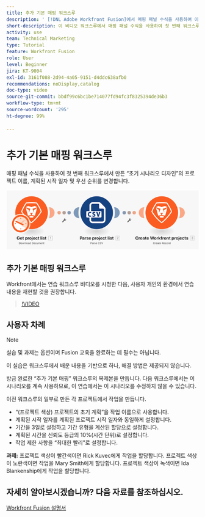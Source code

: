 ```yaml
---
title: 추가 기본 매핑 워크스루
description: ' [!DNL Adobe Workfront Fusion]에서 매핑 패널 수식을 사용하여 이전에 만든 시나리오에서 일부 프로젝트 필드를 변경합니다.'
short-description: 이 비디오 워크스루에서 매핑 패널 수식을 사용하여 첫 번째 워크스루에서 만든 “초기 시나리오 디자인”의 프로젝트 이름, 계획된 시작 일자 및 우선순위를 변경할 수 있습니다.
activity: use
team: Technical Marketing
type: Tutorial
feature: Workfront Fusion
role: User
level: Beginner
jira: KT-9004
exl-id: 3161f088-2d94-4a05-9151-d4ddc638afb0
recommendations: noDisplay,catalog
doc-type: video
source-git-commit: bbdf99c6bc1be714077fd94fc3f8325394de36b3
workflow-type: tm+mt
source-wordcount: '295'
ht-degree: 99%

---
```


# 추가 기본 매핑 워크스루

매핑 패널 수식을 사용하여 첫 번째 워크스루에서 만든 “초기 시나리오 디자인”의 프로젝트 이름, 계획된 시작 일자 및 우선 순위를 변경합니다.

![Fusion 시나리오의 이미지](assets/understand-the-basics-1.png)

## 추가 기본 매핑 워크스루

Workfront에서는 연습 워크스루 비디오를 시청한 다음, 사용자 개인의 환경에서 연습 내용을 재현할 것을 권장합니다.

>[!VIDEO](https://video.tv.adobe.com/v/335264/?quality=12&learn=on&enablevpops=1)


## 사용자 차례

>[!NOTE]
>
>실습 및 과제는 옵션이며 Fusion 교육을 완료하는 데 필수는 아닙니다.

이 실습은 워크스루에서 배운 내용을 기반으로 하나, 해결 방법은 제공되지 않습니다.

방금 완료한 “추가 기본 매핑” 워크스루의 복제본을 만듭니다. 다음 워크스루에서는 이 시나리오를 계속 사용하므로, 이 연습에서는 이 시나리오를 수정하지 않을 수 있습니다.

이전 워크스루의 일부로 만든 각 프로젝트에서 작업을 만듭니다.

* “(프로젝트 색상) 프로젝트의 초기 계획”을 작업 이름으로 사용합니다.
* 계획된 시작 일자를 계획된 프로젝트 시작 일자와 동일하게 설정합니다.
* 기간을 3일로 설정하고 기간 유형을 계산된 할당으로 설정합니다.
* 계획된 시간을 신뢰도 등급의 10%(시간 단위)로 설정합니다.
* 작업 제한 사항을 “최대한 빨리”로 설정합니다.

**과제:** 프로젝트 색상이 빨간색이면 Rick Kuvec에게 작업을 할당합니다. 프로젝트 색상이 노란색이면 작업을 Mary Smith에게 할당합니다. 프로젝트 색상이 녹색이면 Ida Blankenship에게 작업을 할당합니다.

## 자세히 알아보시겠습니까? 다음 자료를 참조하십시오.

[Workfront Fusion 설명서](https://experienceleague.adobe.com/en/docs/workfront-fusion/using/get-started-with-fusion/understand-workfront-fusion/workfront-fusion-overview)
